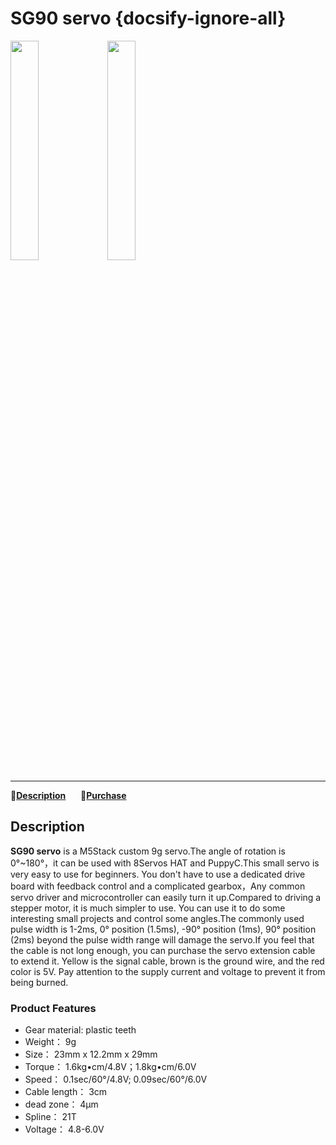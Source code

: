 # SG90 servo {docsify-ignore-all}

<img src="assets/img/product_pics/accessory/SG90_servo/servo_p1.jpg" width="30%" height="30%">

<img src="assets/img/product_pics/accessory/SG90_servo/servo_p2.jpg" width="30%" height="30%">

***

:memo:**[Description](#Description)**&nbsp;&nbsp;&nbsp;&nbsp;&nbsp;&nbsp;🛒**[Purchase](https://m5stack.com/collections/m5-accessory/products/SG90-servo)**

## Description

**SG90 servo** is a M5Stack custom 9g servo.The angle of rotation is 0°~180°，it can be used with 8Servos HAT and PuppyC.This small servo is very easy to use for beginners.
You don't have to use a dedicated drive board with feedback control and a complicated gearbox，Any common servo driver and microcontroller can easily turn it up.Compared to driving
a stepper motor, it is much simpler to use. You can use it to do some interesting small projects and control some angles.The commonly used pulse width is 1-2ms, 0° position (1.5ms),
-90° position (1ms), 90° position (2ms) beyond the pulse width range will damage the servo.If you feel that the cable is not long enough, you can purchase the servo extension cable to extend it.
 Yellow is the signal cable, brown is the ground wire, and the red color is 5V. Pay attention to the supply current and voltage to prevent it from being burned.

### Product Features

- Gear material: plastic teeth
- Weight： 9g
- Size： 23mm x 12.2mm x 29mm
- Torque： 1.6kg•cm/4.8V；1.8kg•cm/6.0V
- Speed： 0.1sec/60°/4.8V; 0.09sec/60°/6.0V
- Cable length： 3cm
- dead zone： 4μm
- Spline： 21T
- Voltage： 4.8-6.0V

